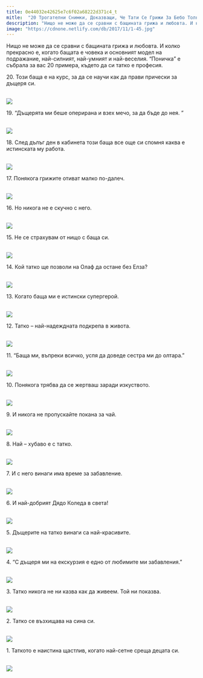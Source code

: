 ```yaml
---
title: 0e44032e42625e7c6f02a68222d371c4_t
mitle:  "20 Трогателни Снимки, Доказващи, Че Тати Се Грижи За Бебо Толкова, Колкото и Мама!"
description: "Нищо не може да се сравни с бащината грижа и любовта. И колко прекрасно е, когато бащата е човека и основният модел на подражание, най-силният, най-умният и най-весели"
image: "https://cdnone.netlify.com/db/2017/11/1-45.jpg"
---
```


 <p>Нищо не може да се сравни с бащината грижа и любовта. И колко прекрасно е, когато бащата е човека и основният модел на подражание, най-силният, най-умният и най-веселия. “Поничка” е събрала за вас 20 примера, където да си татко е професия.</p>      <p>20. Този баща е на курс, за да се научи как да прави прически за дъщеря си.</p> <p> <br/><img src="https://cdnone.netlify.com/db/2017/11/1-45.jpg"/><br/></p> <p>19. “Дъщерята ми беше оперирана и взех мечо, за да бъде до нея. ”</p>      <p> <br/><img src="https://cdnone.netlify.com/db/2017/11/2-44.jpg"/><br/></p> <p>18. След дълъг ден в кабинета този баща все още си спомня каква е истинската му работа.</p> <p> <br/><img src="https://cdnone.netlify.com/db/2017/11/3-45.jpg"/><br/></p> <p>17. Понякога грижите отиват малко по-далеч.</p>      <p> <br/><img src="https://cdnone.netlify.com/db/2017/11/4-45.jpg"/><br/></p> <p>16. Но никога не е скучно с него.</p> <p> <br/><img src="https://cdnone.netlify.com/db/2017/11/5-43.jpg"/><br/></p> <p>15. Не се страхувам от нищо с баща си.</p> <p> <br/><img src="https://cdnone.netlify.com/db/2017/11/6-45.jpg"/><br/></p> <p>14. Кой татко ще позволи на Олаф да остане без Елза?</p>      <p> <br/><img src="https://cdnone.netlify.com/db/2017/11/7-45.jpg"/><br/></p> <p>13. Когато баща ми е истински супергерой.</p> <p> <br/><img src="https://cdnone.netlify.com/db/2017/11/8-45.jpg"/><br/></p> <p>12. Татко – най-надеждната подкрепа в живота.</p>      <p> <br/><img src="https://cdnone.netlify.com/db/2017/11/9-45.jpg"/><br/></p> <p>11. “Баща ми, въпреки всичко, успя да доведе сестра ми до олтара.”</p> <p> <br/><img src="https://cdnone.netlify.com/db/2017/11/10-45.jpg"/><br/></p> <p>10. Понякога трябва да се жертваш заради изкуството.</p> <p> <br/><img src="https://cdnone.netlify.com/db/2017/11/11-45.jpg"/><br/></p> <p>9. И никога не пропускайте покана за чай.</p> <p> <br/><img src="https://cdnone.netlify.com/db/2017/11/12-43.jpg"/><br/></p> <p>8. Най – хубаво е с татко.</p> <p> <br/><img src="https://cdnone.netlify.com/db/2017/11/13-6.png"/></p> <p>7. И с него винаги има време за забавление.</p> <p> <br/><img src="https://cdnone.netlify.com/db/2017/11/14-40.jpg"/><br/></p> <p>6. И най-добрият Дядо Коледа в света!</p> <p> <br/><img src="https://cdnone.netlify.com/db/2017/11/15-6.png"/></p> <p>5. Дъщерите на татко винаги са най-красивите.</p> <p> <br/><img src="https://cdnone.netlify.com/db/2017/11/16-35.jpg"/><br/></p> <p>4. “С дъщеря ми на екскурзия е едно от любимите ми забавления.”</p> <p> <br/><img src="https://cdnone.netlify.com/db/2017/11/17-32.jpg"/><br/></p> <p>3. Татко никога не ни казва как да живеем. Той ни показва.</p> <p> <br/><img src="https://cdnone.netlify.com/db/2017/11/18-30.jpg"/><br/></p> <p>2. Татко се възхищава на сина си.</p> <p> <br/><img src="https://cdnone.netlify.com/db/2017/11/19-24.jpg"/><br/></p> <p>1. Таткото е наистина щастлив, когато най-сетне среща децата си.</p> <p> <br/><img src="https://cdnone.netlify.com/db/2017/11/20-23.jpg"/><br/></p>       